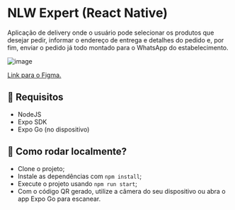 # NLW Expert (React Native)

Aplicação de delivery onde o usuário pode selecionar os produtos que desejar pedir, informar o endereço de entrega e detalhes do pedido e, por fim, enviar o pedido já todo montado para o WhatsApp do estabelecimento.

![image](https://github.com/Azanniel/nlw-expert/assets/71537090/81abf130-cb14-4a54-947a-716346db23d6)

[Link para o Figma.](https://www.figma.com/file/GePjSnTQvHRa3aDjGR3UAp/NLW-expert-%E2%80%A2-Orders-(Community)-(Copy)?type=design&node-id=2104%3A673&mode=design&t=7cCDcMmCwXxx7raN-1)

## 🔧 Requisitos

- NodeJS
- Expo SDK
- Expo Go (no dispositivo)

## 🔮 Como rodar localmente?

- Clone o projeto;
- Instale as dependências com `npm install`;
- Execute o projeto usando `npm run start`;
- Com o código QR gerado, utilize a câmera do seu dispositivo ou abra o app Expo Go para escanear.
